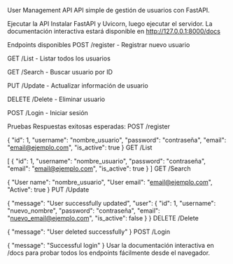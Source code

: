 User Management API
API simple de gestión de usuarios con FastAPI.

Ejecutar la API
Instalar FastAPI y Uvicorn, luego ejecutar el servidor. La documentación interactiva estará disponible en http://127.0.0.1:8000/docs

Endpoints disponibles
POST /register - Registrar nuevo usuario

GET /List - Listar todos los usuarios

GET /Search - Buscar usuario por ID

PUT /Update - Actualizar información de usuario

DELETE /Delete - Eliminar usuario

POST /Login - Iniciar sesión

Pruebas
Respuestas exitosas esperadas:
POST /register

{
  "id": 1,
  "username": "nombre_usuario",
  "password": "contraseña",
  "email": "email@ejemplo.com",
  "is_active": true
}
GET /List

[
  {
    "id": 1,
    "username": "nombre_usuario",
    "password": "contraseña",
    "email": "email@ejemplo.com",
    "is_active": true
  }
]
GET /Search

{
  "User name": "nombre_usuario",
  "User email": "email@ejemplo.com",
  "Active": true
}
PUT /Update

{
  "message": "User successfully updated",
  "user": {
    "id": 1,
    "username": "nuevo_nombre",
    "password": "contraseña",
    "email": "nuevo_email@ejemplo.com",
    "is_active": false
  }
}
DELETE /Delete

{
  "message": "User deleted successfully"
}
POST /Login


{
  "message": "Successful login"
}
Usar la documentación interactiva en /docs para probar todos los endpoints fácilmente desde el navegador.